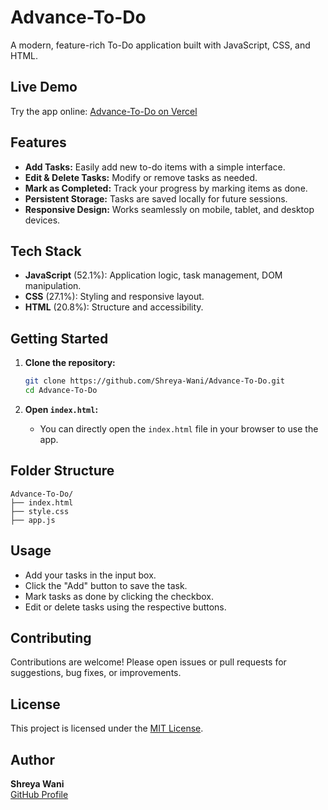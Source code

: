 # Advance-To-Do

A modern, feature-rich To-Do application built with JavaScript, CSS, and HTML.

## Live Demo

Try the app online: [Advance-To-Do on Vercel](https://advance-to-do-gamma.vercel.app/)

## Features

- **Add Tasks:** Easily add new to-do items with a simple interface.
- **Edit & Delete Tasks:** Modify or remove tasks as needed.
- **Mark as Completed:** Track your progress by marking items as done.
- **Persistent Storage:** Tasks are saved locally for future sessions.
- **Responsive Design:** Works seamlessly on mobile, tablet, and desktop devices.

## Tech Stack

- **JavaScript** (52.1%): Application logic, task management, DOM manipulation.
- **CSS** (27.1%): Styling and responsive layout.
- **HTML** (20.8%): Structure and accessibility.

## Getting Started

1. **Clone the repository:**
   ```bash
   git clone https://github.com/Shreya-Wani/Advance-To-Do.git
   cd Advance-To-Do
   ```

2. **Open `index.html`:**
   - You can directly open the `index.html` file in your browser to use the app.

## Folder Structure

```
Advance-To-Do/
├── index.html
├── style.css
├── app.js
```

## Usage

- Add your tasks in the input box.
- Click the "Add" button to save the task.
- Mark tasks as done by clicking the checkbox.
- Edit or delete tasks using the respective buttons.

## Contributing

Contributions are welcome! Please open issues or pull requests for suggestions, bug fixes, or improvements.

## License

This project is licensed under the [MIT License](LICENSE).

## Author

**Shreya Wani**  
[GitHub Profile](https://github.com/Shreya-Wani)
